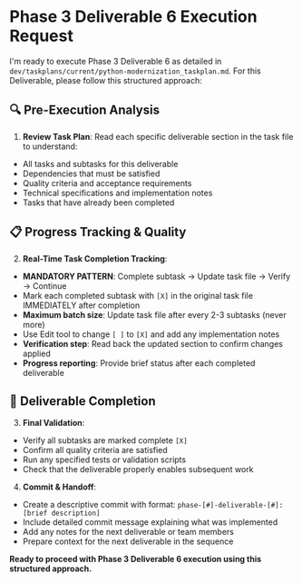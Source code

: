 # Phase 3 Deliverable 6 Execution Request

I'm ready to execute Phase 3 Deliverable 6 as detailed in `dev/taskplans/current/python-modernization_taskplan.md`. For this Deliverable, please follow this structured approach:

## 🔍 Pre-Execution Analysis

1. **Review Task Plan**: Read each specific deliverable section in the task file to understand:
  - All tasks and subtasks for this deliverable
  - Dependencies that must be satisfied
  - Quality criteria and acceptance requirements
  - Technical specifications and implementation notes
  - Tasks that have already been completed

## 📋 Progress Tracking & Quality

2. **Real-Time Task Completion Tracking**:
  - **MANDATORY PATTERN**: Complete subtask → Update task file → Verify → Continue
  - Mark each completed subtask with `[X]` in the original task file IMMEDIATELY after completion
  - **Maximum batch size**: Update task file after every 2-3 subtasks (never more)
  - Use Edit tool to change `[ ]` to `[X]` and add any implementation notes
  - **Verification step**: Read back the updated section to confirm changes applied
  - **Progress reporting**: Provide brief status after each completed deliverable

## 🎯 Deliverable Completion

3. **Final Validation**:
  - Verify all subtasks are marked complete `[X]`
  - Confirm all quality criteria are satisfied
  - Run any specified tests or validation scripts
  - Check that the deliverable properly enables subsequent work

4. **Commit & Handoff**:
  - Create a descriptive commit with format: `phase-[#]-deliverable-[#]: [brief description]`
  - Include detailed commit message explaining what was implemented
  - Add any notes for the next deliverable or team members
  - Prepare context for the next deliverable in the sequence

**Ready to proceed with Phase 3 Deliverable 6 execution using this structured approach.**